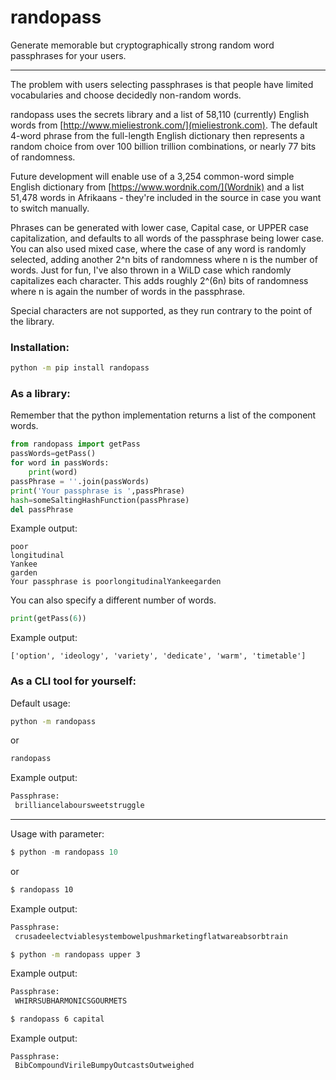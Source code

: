 randopass
===

Generate memorable but cryptographically strong random word passphrases for your users. 

---
The problem with users selecting passphrases is that people have limited vocabularies and choose decidedly non-random words.

randopass uses the secrets library and a list of 58,110 (currently) English words from [http://www.mieliestronk.com/](mieliestronk.com). The default 4-word phrase from the full-length English dictionary then represents a random choice from over 100 billion trillion combinations, or nearly 77 bits of randomness.

Future development will enable use of a 3,254 common-word simple English dictionary from [https://www.wordnik.com/](Wordnik) and a list 51,478 words in Afrikaans - they're included in the source in case you want to switch manually.

Phrases can be generated with lower case, Capital case, or UPPER case capitalization, and defaults to all words of the passphrase being lower case. You can also used mixed case, where the case of any word is randomly selected, adding another 2^n bits of randomness where n is the number of words. Just for fun, I've also thrown in a WiLD case which randomly capitalizes each character. This adds roughly 2^(6n) bits of randomness where n is again the number of words in the passphrase.

Special characters are not supported, as they run contrary to the point of the library.

### Installation:
```bash
python -m pip install randopass
```

### As a library:
Remember that the python implementation returns a list of the component words.

```python
from randopass import getPass
passWords=getPass()
for word in passWords:
    print(word)
passPhrase = ''.join(passWords)
print('Your passphrase is ',passPhrase)
hash=someSaltingHashFunction(passPhrase)
del passPhrase
```

Example output:
```
poor
longitudinal
Yankee
garden
Your passphrase is poorlongitudinalYankeegarden
```

You can also specify a different number of words. 
```python
print(getPass(6))
```

Example output:
```
['option', 'ideology', 'variety', 'dedicate', 'warm', 'timetable']
```

### As a CLI tool for yourself:

Default usage:
```bash
python -m randopass
```

or
```bash
randopass
```

Example output:
```bash
Passphrase:
 brilliancelaboursweetstruggle
```

---
Usage with parameter:
```python
$ python -m randopass 10
```
or
```bash
$ randopass 10
```

Example output:
```bash
Passphrase:
 crusadeelectviablesystembowelpushmarketingflatwareabsorbtrain
```


```bash
$ python -m randopass upper 3
```

Example output:
```bash
Passphrase:
 WHIRRSUBHARMONICSGOURMETS
```

```bash
$ randopass 6 capital
```

Example output:
```
Passphrase:
 BibCompoundVirileBumpyOutcastsOutweighed
```